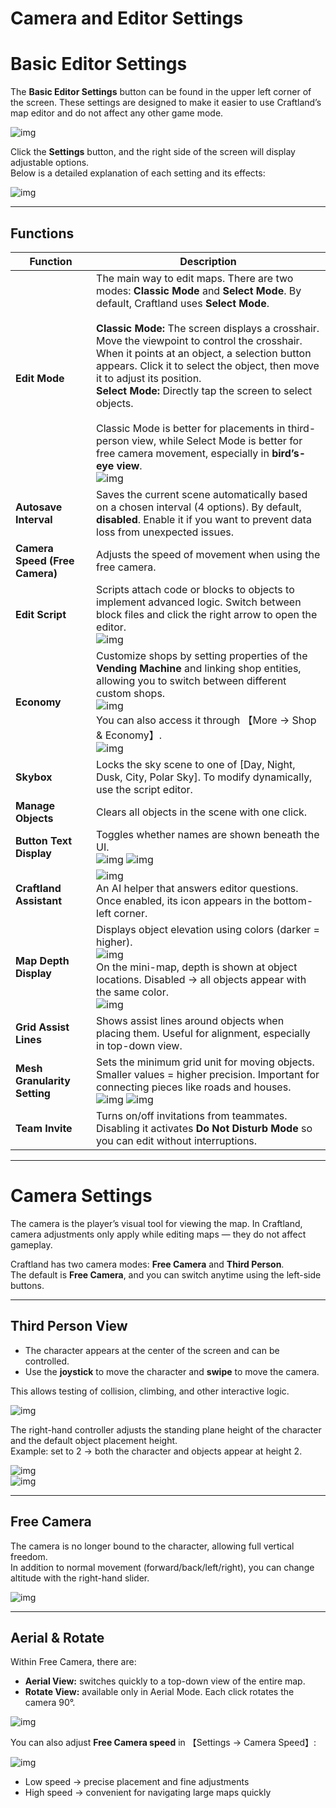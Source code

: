 # Camera and Editor Settings

# Basic Editor Settings

The **Basic Editor Settings** button can be found in the upper left corner of the screen. These settings are designed to make it easier to use Craftland’s map editor and do not affect any other game mode.  

![img](https://dl.dir.freefiremobile.com/common/OB46/CSH/OfficialWeb/CLWiki2/CameraNEditor/wps1.png) 

Click the **Settings** button, and the right side of the screen will display adjustable options.  
Below is a detailed explanation of each setting and its effects:  

![img](https://dl.dir.freefiremobile.com/common/OB46/CSH/OfficialWeb/CLWiki2/CameraNEditor/wps2.png) 

---

## Functions

| Function | Description |
| -------- | ----------- |
| **Edit Mode** | The main way to edit maps. There are two modes: **Classic Mode** and **Select Mode**. By default, Craftland uses **Select Mode**.<br><br>**Classic Mode:** The screen displays a crosshair. Move the viewpoint to control the crosshair. When it points at an object, a selection button appears. Click it to select the object, then move it to adjust its position.<br>**Select Mode:** Directly tap the screen to select objects.<br><br>Classic Mode is better for placements in third-person view, while Select Mode is better for free camera movement, especially in **bird’s-eye view**.<br>![img](https://dl.dir.freefiremobile.com/common/OB46/CSH/OfficialWeb/CLWiki2/CameraNEditor/wps3.png) |
| **Autosave Interval** | Saves the current scene automatically based on a chosen interval (4 options). By default, **disabled**. Enable it if you want to prevent data loss from unexpected issues. |
| **Camera Speed (Free Camera)** | Adjusts the speed of movement when using the free camera. |
| **Edit Script** | Scripts attach code or blocks to objects to implement advanced logic. Switch between block files and click the right arrow to open the editor.<br>![img](https://dl.dir.freefiremobile.com/common/OB46/CSH/OfficialWeb/CLWiki2/CameraNEditor/wps4.png) |
| **Economy** | Customize shops by setting properties of the **Vending Machine** and linking shop entities, allowing you to switch between different custom shops.<br>![img](https://dl.dir.freefiremobile.com/common/OB46/CSH/OfficialWeb/CLWiki2/CameraNEditor/wps5.png)<br>You can also access it through 【More → Shop & Economy】.<br>![img](https://dl.dir.freefiremobile.com/common/OB46/CSH/OfficialWeb/CLWiki2/CameraNEditor/wps6.png) |
| **Skybox** | Locks the sky scene to one of [Day, Night, Dusk, City, Polar Sky]. To modify dynamically, use the script editor. |
| **Manage Objects** | Clears all objects in the scene with one click. |
| **Button Text Display** | Toggles whether names are shown beneath the UI.<br>![img](https://dl.dir.freefiremobile.com/common/OB46/CSH/OfficialWeb/CLWiki2/CameraNEditor/wps7.png) ![img](https://dl.dir.freefiremobile.com/common/OB46/CSH/OfficialWeb/CLWiki2/CameraNEditor/wps8.png) |
| **Craftland Assistant** | ![img](https://dl.dir.freefiremobile.com/common/OB46/CSH/OfficialWeb/CLWiki2/CameraNEditor/wps9.png)<br>An AI helper that answers editor questions. Once enabled, its icon appears in the bottom-left corner. |
| **Map Depth Display** | Displays object elevation using colors (darker = higher).<br>![img](https://dl.dir.freefiremobile.com/common/OB46/CSH/OfficialWeb/CLWiki2/CameraNEditor/wps10.png)<br>On the mini-map, depth is shown at object locations. Disabled → all objects appear with the same color.<br>![img](https://dl.dir.freefiremobile.com/common/OB46/CSH/OfficialWeb/CLWiki2/CameraNEditor/wps11.png) |
| **Grid Assist Lines** | Shows assist lines around objects when placing them. Useful for alignment, especially in top-down view. |
| **Mesh Granularity Setting** | Sets the minimum grid unit for moving objects. Smaller values = higher precision. Important for connecting pieces like roads and houses.<br>![img](https://dl.dir.freefiremobile.com/common/OB46/CSH/OfficialWeb/CLWiki2/CameraNEditor/wps12.png) ![img](https://dl.dir.freefiremobile.com/common/OB46/CSH/OfficialWeb/CLWiki2/CameraNEditor/wps13.png) |
| **Team Invite** | Turns on/off invitations from teammates. Disabling it activates **Do Not Disturb Mode** so you can edit without interruptions. |

---

# Camera Settings

The camera is the player’s visual tool for viewing the map. In Craftland, camera adjustments only apply while editing maps — they do not affect gameplay.  

Craftland has two camera modes: **Free Camera** and **Third Person**.  
The default is **Free Camera**, and you can switch anytime using the left-side buttons.  

---

## Third Person View

- The character appears at the center of the screen and can be controlled.  
- Use the **joystick** to move the character and **swipe** to move the camera.  

This allows testing of collision, climbing, and other interactive logic.  

![img](https://dl.dir.freefiremobile.com/common/OB46/CSH/OfficialWeb/CLWiki2/CameraNEditor/wps14.png) 

The right-hand controller adjusts the standing plane height of the character and the default object placement height.  
Example: set to 2 → both the character and objects appear at height 2.  

![img](https://dl.dir.freefiremobile.com/common/OB46/CSH/OfficialWeb/CLWiki2/CameraNEditor/wps15.png)  
![img](https://dl.dir.freefiremobile.com/common/OB46/CSH/OfficialWeb/CLWiki2/CameraNEditor/wps16.png)

---

## Free Camera

The camera is no longer bound to the character, allowing full vertical freedom.  
In addition to normal movement (forward/back/left/right), you can change altitude with the right-hand slider.  

![img](https://dl.dir.freefiremobile.com/common/OB46/CSH/OfficialWeb/CLWiki2/CameraNEditor/wps17.png) 

---

## Aerial & Rotate

Within Free Camera, there are:  

- **Aerial View:** switches quickly to a top-down view of the entire map.  
- **Rotate View:** available only in Aerial Mode. Each click rotates the camera 90°.  

![img](https://dl.dir.freefiremobile.com/common/OB46/CSH/OfficialWeb/CLWiki2/CameraNEditor/wps18.png) 

You can also adjust **Free Camera speed** in 【Settings → Camera Speed】:  

![img](https://dl.dir.freefiremobile.com/common/OB46/CSH/OfficialWeb/CLWiki2/CameraNEditor/wps19.png) 

- Low speed → precise placement and fine adjustments  
- High speed → convenient for navigating large maps quickly
